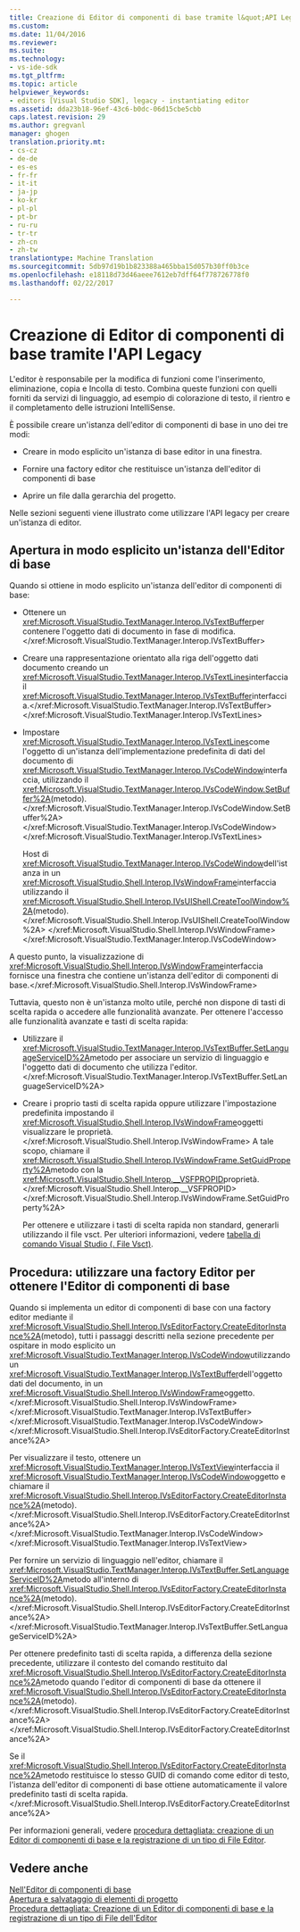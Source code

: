 ```yaml
---
title: Creazione di Editor di componenti di base tramite l&quot;API Legacy | Documenti di Microsoft
ms.custom: 
ms.date: 11/04/2016
ms.reviewer: 
ms.suite: 
ms.technology:
- vs-ide-sdk
ms.tgt_pltfrm: 
ms.topic: article
helpviewer_keywords:
- editors [Visual Studio SDK], legacy - instantiating editor
ms.assetid: dda23b18-96ef-43c6-b0dc-06d15cbe5cbb
caps.latest.revision: 29
ms.author: gregvanl
manager: ghogen
translation.priority.mt:
- cs-cz
- de-de
- es-es
- fr-fr
- it-it
- ja-jp
- ko-kr
- pl-pl
- pt-br
- ru-ru
- tr-tr
- zh-cn
- zh-tw
translationtype: Machine Translation
ms.sourcegitcommit: 5db97d19b1b823388a465bba15d057b30ff0b3ce
ms.openlocfilehash: e18118d73d46aeee7612eb7dff64f778726778f0
ms.lasthandoff: 02/22/2017

---
```

# <a name="instantiating-the-core-editor-by-using-the-legacy-api"></a>Creazione di Editor di componenti di base tramite l'API Legacy
L'editor è responsabile per la modifica di funzioni come l'inserimento, eliminazione, copia e Incolla di testo. Combina queste funzioni con quelli forniti da servizi di linguaggio, ad esempio di colorazione di testo, il rientro e il completamento delle istruzioni IntelliSense.  
  
 È possibile creare un'istanza dell'editor di componenti di base in uno dei tre modi:  
  
-   Creare in modo esplicito un'istanza di base editor in una finestra.  
  
-   Fornire una factory editor che restituisce un'istanza dell'editor di componenti di base  
  
-   Aprire un file dalla gerarchia del progetto.  
  
 Nelle sezioni seguenti viene illustrato come utilizzare l'API legacy per creare un'istanza di editor.  
  
## <a name="explicitly-opening-a-core-editor-instance"></a>Apertura in modo esplicito un'istanza dell'Editor di base  
 Quando si ottiene in modo esplicito un'istanza dell'editor di componenti di base:  
  
-   Ottenere un <xref:Microsoft.VisualStudio.TextManager.Interop.IVsTextBuffer>per contenere l'oggetto dati di documento in fase di modifica.</xref:Microsoft.VisualStudio.TextManager.Interop.IVsTextBuffer>  
  
-   Creare una rappresentazione orientato alla riga dell'oggetto dati documento creando un <xref:Microsoft.VisualStudio.TextManager.Interop.IVsTextLines>interfaccia il <xref:Microsoft.VisualStudio.TextManager.Interop.IVsTextBuffer>interfaccia.</xref:Microsoft.VisualStudio.TextManager.Interop.IVsTextBuffer> </xref:Microsoft.VisualStudio.TextManager.Interop.IVsTextLines>  
  
-   Impostare <xref:Microsoft.VisualStudio.TextManager.Interop.IVsTextLines>come l'oggetto di un'istanza dell'implementazione predefinita di dati del documento di <xref:Microsoft.VisualStudio.TextManager.Interop.IVsCodeWindow>interfaccia, utilizzando il <xref:Microsoft.VisualStudio.TextManager.Interop.IVsCodeWindow.SetBuffer%2A>(metodo).</xref:Microsoft.VisualStudio.TextManager.Interop.IVsCodeWindow.SetBuffer%2A> </xref:Microsoft.VisualStudio.TextManager.Interop.IVsCodeWindow> </xref:Microsoft.VisualStudio.TextManager.Interop.IVsTextLines>  
  
     Host di <xref:Microsoft.VisualStudio.TextManager.Interop.IVsCodeWindow>dell'istanza in un <xref:Microsoft.VisualStudio.Shell.Interop.IVsWindowFrame>interfaccia utilizzando il <xref:Microsoft.VisualStudio.Shell.Interop.IVsUIShell.CreateToolWindow%2A>(metodo).</xref:Microsoft.VisualStudio.Shell.Interop.IVsUIShell.CreateToolWindow%2A> </xref:Microsoft.VisualStudio.Shell.Interop.IVsWindowFrame> </xref:Microsoft.VisualStudio.TextManager.Interop.IVsCodeWindow>  
  
 A questo punto, la visualizzazione di <xref:Microsoft.VisualStudio.Shell.Interop.IVsWindowFrame>interfaccia fornisce una finestra che contiene un'istanza dell'editor di componenti di base.</xref:Microsoft.VisualStudio.Shell.Interop.IVsWindowFrame>  
  
 Tuttavia, questo non è un'istanza molto utile, perché non dispone di tasti di scelta rapida o accedere alle funzionalità avanzate. Per ottenere l'accesso alle funzionalità avanzate e tasti di scelta rapida:  
  
-   Utilizzare il <xref:Microsoft.VisualStudio.TextManager.Interop.IVsTextBuffer.SetLanguageServiceID%2A>metodo per associare un servizio di linguaggio e l'oggetto dati di documento che utilizza l'editor.</xref:Microsoft.VisualStudio.TextManager.Interop.IVsTextBuffer.SetLanguageServiceID%2A>  
  
-   Creare i proprio tasti di scelta rapida oppure utilizzare l'impostazione predefinita impostando il <xref:Microsoft.VisualStudio.Shell.Interop.IVsWindowFrame>oggetti visualizzare le proprietà.</xref:Microsoft.VisualStudio.Shell.Interop.IVsWindowFrame> A tale scopo, chiamare il <xref:Microsoft.VisualStudio.Shell.Interop.IVsWindowFrame.SetGuidProperty%2A>metodo con la <xref:Microsoft.VisualStudio.Shell.Interop.__VSFPROPID>proprietà.</xref:Microsoft.VisualStudio.Shell.Interop.__VSFPROPID> </xref:Microsoft.VisualStudio.Shell.Interop.IVsWindowFrame.SetGuidProperty%2A>  
  
     Per ottenere e utilizzare i tasti di scelta rapida non standard, generarli utilizzando il file vsct. Per ulteriori informazioni, vedere [tabella di comando Visual Studio (. File Vsct)](../extensibility/internals/visual-studio-command-table-dot-vsct-files.md).  
  
## <a name="how-to-use-an-editor-factory-to-obtain-the-core-editor"></a>Procedura: utilizzare una factory Editor per ottenere l'Editor di componenti di base  
 Quando si implementa un editor di componenti di base con una factory editor mediante il <xref:Microsoft.VisualStudio.Shell.Interop.IVsEditorFactory.CreateEditorInstance%2A>(metodo), tutti i passaggi descritti nella sezione precedente per ospitare in modo esplicito un <xref:Microsoft.VisualStudio.TextManager.Interop.IVsCodeWindow>utilizzando un <xref:Microsoft.VisualStudio.TextManager.Interop.IVsTextBuffer>dell'oggetto dati del documento, in un <xref:Microsoft.VisualStudio.Shell.Interop.IVsWindowFrame>oggetto.</xref:Microsoft.VisualStudio.Shell.Interop.IVsWindowFrame> </xref:Microsoft.VisualStudio.TextManager.Interop.IVsTextBuffer> </xref:Microsoft.VisualStudio.TextManager.Interop.IVsCodeWindow> </xref:Microsoft.VisualStudio.Shell.Interop.IVsEditorFactory.CreateEditorInstance%2A>  
  
 Per visualizzare il testo, ottenere un <xref:Microsoft.VisualStudio.TextManager.Interop.IVsTextView>interfaccia il <xref:Microsoft.VisualStudio.TextManager.Interop.IVsCodeWindow>oggetto e chiamare il <xref:Microsoft.VisualStudio.Shell.Interop.IVsEditorFactory.CreateEditorInstance%2A>(metodo).</xref:Microsoft.VisualStudio.Shell.Interop.IVsEditorFactory.CreateEditorInstance%2A> </xref:Microsoft.VisualStudio.TextManager.Interop.IVsCodeWindow> </xref:Microsoft.VisualStudio.TextManager.Interop.IVsTextView>  
  
 Per fornire un servizio di linguaggio nell'editor, chiamare il <xref:Microsoft.VisualStudio.TextManager.Interop.IVsTextBuffer.SetLanguageServiceID%2A>metodo all'interno di <xref:Microsoft.VisualStudio.Shell.Interop.IVsEditorFactory.CreateEditorInstance%2A>(metodo).</xref:Microsoft.VisualStudio.Shell.Interop.IVsEditorFactory.CreateEditorInstance%2A> </xref:Microsoft.VisualStudio.TextManager.Interop.IVsTextBuffer.SetLanguageServiceID%2A>  
  
 Per ottenere predefinito tasti di scelta rapida, a differenza della sezione precedente, utilizzare il contesto del comando restituito dal <xref:Microsoft.VisualStudio.Shell.Interop.IVsEditorFactory.CreateEditorInstance%2A>metodo quando l'editor di componenti di base da ottenere il <xref:Microsoft.VisualStudio.Shell.Interop.IVsEditorFactory.CreateEditorInstance%2A>(metodo).</xref:Microsoft.VisualStudio.Shell.Interop.IVsEditorFactory.CreateEditorInstance%2A> </xref:Microsoft.VisualStudio.Shell.Interop.IVsEditorFactory.CreateEditorInstance%2A>  
  
 Se il <xref:Microsoft.VisualStudio.Shell.Interop.IVsEditorFactory.CreateEditorInstance%2A>metodo restituisce lo stesso GUID di comando come editor di testo, l'istanza dell'editor di componenti di base ottiene automaticamente il valore predefinito tasti di scelta rapida.</xref:Microsoft.VisualStudio.Shell.Interop.IVsEditorFactory.CreateEditorInstance%2A>  
  
 Per informazioni generali, vedere [procedura dettagliata: creazione di un Editor di componenti di base e la registrazione di un tipo di File Editor](../extensibility/walkthrough-creating-a-core-editor-and-registering-an-editor-file-type.md).  
  
## <a name="see-also"></a>Vedere anche  
 [Nell'Editor di componenti di base](../extensibility/inside-the-core-editor.md)   
 [Apertura e salvataggio di elementi di progetto](../extensibility/internals/opening-and-saving-project-items.md)   
 [Procedura dettagliata: Creazione di un Editor di componenti di base e la registrazione di un tipo di File dell'Editor](../extensibility/walkthrough-creating-a-core-editor-and-registering-an-editor-file-type.md)
